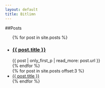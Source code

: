 ```yaml
---
layout: default
title: Bitlimn
---
```


##Posts
<ul class="index">
	{% for post in site.posts %}
		<li class="exp">
			<h3><a href="{{ post.url }}">{{ post.title }}</a></h3>
			{{ post | only_first_p | read_more: post.url }}
		</li>
	{% endfor %}
	<br>
	{% for post in site.posts offset:3 %}
		<li class="exp"><a href="{{ post.url }}">{{ post.title }}</a></li>
	{% endfor %}
</ul>

